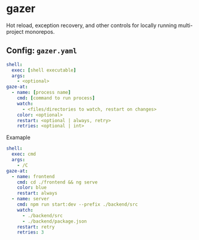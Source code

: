 # gazer
Hot reload, exception recovery, and other controls for locally running multi-project monorepos.

## Config: `gazer.yaml`
```yaml
shell:
  exec: [shell executable]
  args:
    - <optional>
gaze-at:
  - name: [process name]
    cmd: [command to run process]
    watch:
      - <files/directories to watch, restart on changes>
    color: <optional>
    restart: <optional | always, retry>
    retries: <optional | int>
```

Examaple
```yaml
shell:
  exec: cmd
  args:
    - /C
gaze-at:
  - name: frontend
    cmd: cd ./frontend && ng serve
    color: blue
    restart: always
  - name: server
    cmd: npm run start:dev --prefix ./backend/src
    watch:
      - ./backend/src
      - ./backend/package.json
    restart: retry
    retries: 3
```